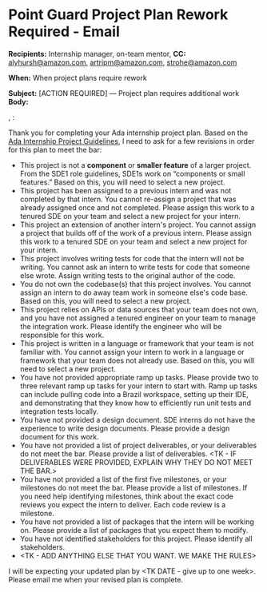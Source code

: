 # Point Guard Project Plan Rework Required - Email

**Recipients:** Internship manager, on-team mentor, 
**CC:** [alyhursh@amazon.com](mailto:alyhursh@amazon.com), [artripm@amazon.com](mailto:artripm@amazon.com), [strohe@amazon.com](mailto:strohe@amazon.com)

**When:** When project plans require rework

**Subject:** [ACTION REQUIRED] <TK INTERN NAME> — Project plan requires additional work
**Body:**

<TK MANAGER NAME>, <TIK MENTOR NAME>:

Thank you for completing your Ada internship project plan. Based on the [Ada Internship Project Guidelines](https://w.amazon.com/bin/view/Ada_Developers_Academy/Intern_Program/Intern_Project_Guidelines/), I need to ask for a few revisions in order for this plan to meet the bar:

<TK SELECT FROM THIS LIST>

* This project is not a **component** or **smaller feature** of a larger project. From the SDE1 role guidelines, SDE1s work on “components or small features.” Based on this, you will need to select a new project.
* This project has been assigned to a previous intern and was not completed by that intern. You cannot re-assign a project that was already assigned once and not completed. Please assign this work to a tenured SDE on your team and select a new project for your intern.
* This project an extension of another intern's project. You cannot assign a project that builds off of the work of a previous intern. Please assign this work to a tenured SDE on your team and select a new project for your intern.
* This project involves writing tests for code that the intern will not be writing. You cannot ask an intern to write tests for code that someone else wrote. Assign writing tests to the original author of the code.
* You do not own the codebase(s) that this project involves. You cannot assign an intern to do away team work in someone else's code base. Based on this, you will need to select a new project.
* This project relies on APIs or data sources that your team does not own, and you have not assigned a tenured engineer on your team to manage the integration work. Please identify the engineer who will be responsible for this work.
* This project is written in a language or framework that your team is not familiar with. You cannot assign your intern to work in a language or framework that your team does not already use. Based on this, you will need to select a new project.
* You have not provided appropriate ramp up tasks. Please provide two to three relevant ramp up tasks for your intern to start with. Ramp up tasks can include pulling code into a Brazil workspace, setting up their IDE, and demonstrating that they know how to efficiently run unit tests and integration tests locally.
* You have not provided a design document. SDE interns do not have the experience to write design documents. Please provide a design document for this work.
* You have not provided a list of project deliverables, or your deliverables do not meet the bar. Please provide a list of deliverables. <TK - IF DELIVERABLES WERE PROVIDED, EXPLAIN WHY THEY DO NOT MEET THE BAR.>
* You have not provided a list of the first five milestones, or your milestones do not meet the bar. Please provide a list of milestones. If you need help identifying milestones, think about the exact code reviews you expect the intern to deliver. Each code review is a milestone. 
* You have not provided a list of packages that the intern will be working on. Please provide a list of packages that you expect them to modify.
* You have not identified stakeholders for this project. Please identify all stakeholders.
* <TK - ADD ANYTHING ELSE THAT YOU WANT. WE MAKE THE RULES>

I will be expecting your updated plan by <TK DATE - give up to one week>. Please email me when your revised plan is complete. 

<TK YOUR NAME>


